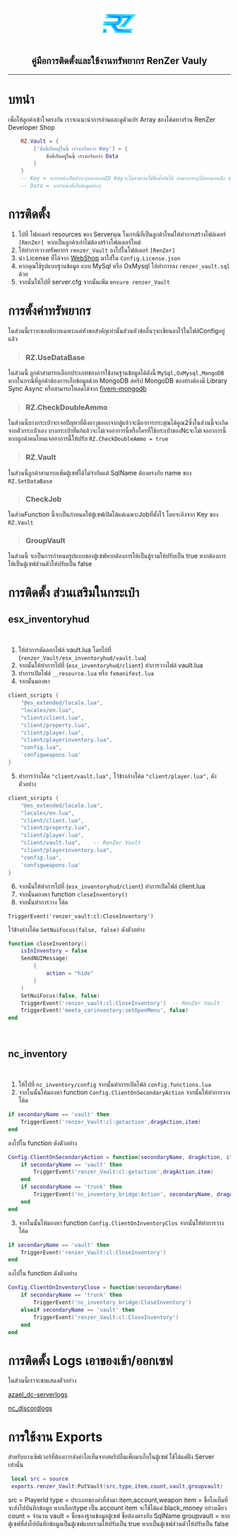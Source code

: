 
<div id="top"></div>

<div align="center">
  <a href="https://github.com/renzer-xd">
    <img src="images/logo.png" alt="Logo" width="80" height="80">
  </a>
  <h2 align="center">คู่มือการติดตั้งและใช้งานทรัพยากร <b>RenZer Vauly</b></h2>
<hr>
</div>

# บทนำ
เพื่อให้ลูกค้าเข้าใจตรงกัน เราจะแนะนำการอ่านและดูตัวแปร Array ของโค้ดทางร้าน RenZer Developer Shop
```lua
    RZ.Vault = {
        ['สิ่งที่เก็บอยู่ในนี้ เราจะเรียกว่า Key'] = {
            สิ่งที่เก็บอยู่ในนี้ เราจะเรียกว่า Data
        }
    }
    -- Key = จะทำหน้าเป็นตัวระบุหมายเลขID Keyจะไม่สามารถใช้ชื่อซ้ำกันได้ สามารถระบุได้สองแบบคือ string,number
    -- Data = จะทำหน้าที่เก็บข้อมูลต่างๆ
```

# การติดตั้ง
1. ไปที่ โฟลเดอร์ resources ของ Serverคุณ ในกรณีที่เป็นลูกค้าใหม่ให้ทำการสร้างโฟล์เดอร์ `[RenZer] `หากเป็นลูกค้าเก่าไม่ต้องสร้างโฟลเดอร์ใหม่
2. ให้ทำการวางทรัพยากร `renzer_Vault` ลงไปในโฟล์เดอร์ `[RenZer]`
3. นำ License ที่ได้จาก [WebShop](https://renzershop.com) มาใส่ใน `Config.License.json`
4. หากคุณใช้รูปแบบฐานข้อมูล แบบ  MySql หรือ OxMysql ให้ทำการลง `renzer_vault.sql` ด้วย
5. จากนั้นให้ไปที่ server.cfg จากนั้นเพิ่ม `ensure renzer_Vault`

# การตั้งค่าทรัพยากร
ในส่วนนี้เราจะขออธิบายเฉพาะแค่หัวขอสำคัญเท่านั้นส่วนหัวข้ออื่นๆจะเขียนลงไว้ในไฟล์Configอยู่แล้ว
> ### RZ.UseDataBase 

ในส่วนนี้ ลูกค้าสามารถเลือกประเภทของการใช้งานฐานข้อมูลได้ดังนี้ `MySql,OxMysql,MongoDB` 
หากในกรณีที่ลูกค้าต้องการเก็บข้อมูลด้วย MongoDB สคริป MongoDB ของท่างต้องมี Library Sync Async
หรือสามารถโหลดได้จาก [fivem-mongodb](https://github.com/renzer-xd/fivem-mongodb)

> ### RZ.CheckDoubleAmmo

ในส่วนนี้บางกระเป๋าจะเจอปัญหาที่ดึงอาวุธออกจากตู้แล้วจะมีอาการกระสุณได้คูณ2ซึ่งในส่วนนี้จะเกิดจากตัวกระเป๋าเอง บางกระเป๋าที่แก้แล้วจะไม่เจออาการนี้หรือใครที่ใช้กระเป๋าของNcจะไม่เจออาการนี้ หากลูกค้าคนไหนเจออาการนี้ให้ปรับ `RZ.CheckDoubleAmmo = true`

> ### RZ.Vault
ในส่วนนี้ลูกค้าสามารถเพิ่มตู้เซฟได้ไม่จำกัดแต่ SqlName  ต้องตรงกับ name ของ `RZ.SetDataBase`

> ### CheckJob
ในส่วนFunction นี้จะเป็นกำหนดให้ตู้เซฟเปิดได้แค่เฉพาะJobที่ตั้งไว้ โดยจะอิงจาก Key ของ `RZ.Vault`

> ### GroupVault
ในส่วนนี้ จะเป็นการกำหนดรูปแบบของตู้เซฟหากต้องการให้เป็นตู้รวมให้ปรับเป็น true หากต้องการให้เป็นตู้เซฟส่วนตัวให้ปรับเป็น false

# การติดตั้ง ส่วนเสริมในกระเป๋า

## esx_inventoryhud
<br>

1. ให้ทำการคัดลอกไฟล์ vault.lua โดยไปที่ (`renzer_Vault/esx_inventoryhud/vault.lua`)
2. จากนั้นให้ทำการไปที่ (`esx_inventoryhud/client`) ทำการวางไฟล์ vault.lua
3. ทำการเปิดไฟล์ `__resource.lua` หรือ `fxmanifest.lua`
4. จากนั้นมองหา 
```lua
client_scripts {
	"@es_extended/locale.lua",
	"locales/en.lua",
	"client/client.lua",
	"client/property.lua",
	"client/player.lua",
	"client/playerinventory.lua",
	"config.lua",
	'configweapons.lua'
}
```
5. ทำการว่างโค้ด `"client/vault.lua",` ไว้ข้างล่างโค้ด `"client/player.lua",` ดังตัวอย่าง
```lua
client_scripts {
	"@es_extended/locale.lua",
	"locales/en.lua",
	"client/client.lua",
	"client/property.lua",
	"client/player.lua",
    "client/vault.lua",    -- RenZer Vault
	"client/playerinventory.lua",
	"config.lua",
	'configweapons.lua'
}
```
6. จากนั้นให้ทำการไปที่ (`esx_inventoryhud/client`) ทำการเปิดไฟล์ client.lua 
7. จากนั้นมองหา function `closeInventory()` 
8. จากนั้นทำการวาง โค้ด  
```
TriggerEvent('renzer_vault:cl:CloseInventory')
```
ไว้ข้างล่างโค้ด `SetNuiFocus(false, false)` ดังตัวอย่าง
```lua
function closeInventory()
    isInInventory = false
    SendNUIMessage(
        {
            action = "hide"
        }
    )
    SetNuiFocus(false, false)
    TriggerEvent('renzer_vault:cl:CloseInventory')  -- RenZer Vault
    TriggerEvent('meeta_carinventory:setOpenMenu', false)
end
```
<br>

## nc_inventory
<br>

1. ให้ไปที่ `nc_inventory/config` จากนั้นทำการเปิดไฟล์ `config.functions.lua`
2. จากในนั้นให้มองหา function `Config.ClientOnSecondaryAction` จากนั้นให้ทำการวางโค้ด 
```lua
if secondaryName == 'vault' then
	TriggerEvent('renzer_Vault:cl:getaction',dragAction,item)
end
```
ลงไปใน function ดังตัวอย่าง
```lua
Config.ClientOnSecondaryAction = function(secondaryName, dragAction, item, job)
	if secondaryName == 'vault' then
		TriggerEvent('renzer_Vault:cl:getaction',dragAction,item)
	end
	if secondaryName == 'trunk' then
		TriggerEvent('nc_inventory_bridge:Action', secondaryName, dragAction, item)
	end
end
```
3. จากในนั้นให้มองหา function `Config.ClientOnInventoryClos` จากนั้นให้ทำการวางโค้ด 
```lua
if secondaryName == 'vault' then
	TriggerEvent('renzer_Vault:cl:CloseInventory')
end
```
ลงไปใน function ดังตัวอย่าง
```lua
Config.ClientOnInventoryClose = function(secondaryName)
	if secondaryName == 'trunk' then
		TriggerEvent('nc_inventory_bridge:CloseInventory')
	elseif secondaryName == 'vault' then
		TriggerEvent('renzer_Vault:cl:CloseInventory')
	end
end
```
# การติดตั้ง Logs เอาของเข้า/ออกเซฟ
ในส่วนนี้เราจะขอแสดงตัวอย่าง

[azael_dc-serverlogs](https://github.com/renzer-xd/renzer-docs/blob/main/RenZer-Vault/Log-%20Discord/azael_dc-serverlogs.md)

[nc_discordlogs](https://github.com/renzer-xd/renzer-docs/blob/main/RenZer-Vault/Log-%20Discord/nc_discordlogs.md)

# การใช้งาน Exports
สำหรับบางเซิฟเวอร์ที่ต้องการส่งค่าไอเท็มจากสคริปอื่นเพื่อมาเก็บในตู้เซฟ ใช้ได้แค่ฝั่ง Server เท่านั้น

```lua
 local src = source
 exports.renzer_Vault:PutVault(src,type,item,count,vault,groupvault)
```

 src = PlayerId
 type = ประเภทของค่าที่ส่งมา item,account,weapon
 item = ชื่อไอเท็มที่จะส่งไปบันทึกข้อมูล หากเลือกtype เป็น account item จะใช้ได้แค่ black_money อย่างเดียว
 count = จำนวน
 vault = ชื่อของฐานข้อมูลตู้เซฟ ชื่อต้องตรงกับ SqlName
 groupvault = หากตู้เซฟที่ส่งไปบันทึกข้อมูลเป็นตู้เซฟแบบรวมให้ปรับเป็น true หากเป็นตู้เซฟส่วนตัวให้ปรับเป็น false
 




